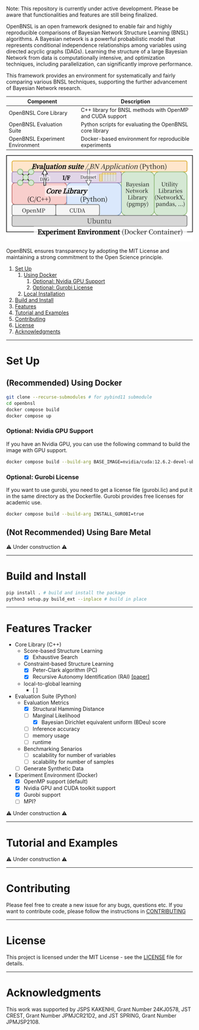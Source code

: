 Note: This repository is currently under active development. Please be aware that functionalities and features are still being finalized.

OpenBNSL is an open framework designed to enable fair and highly reproducible comparisons of Bayesian Network Structure Learning (BNSL) algorithms.
A Bayesian network is a powerful probabilistic model that represents conditional independence relationships among variables using directed acyclic graphs (DAGs).
Learning the structure of a large Bayesian Network from data is computationally intensive, and optimization techniques, including parallelization, can significantly improve performance.

This framework provides an environment for systematically and fairly comparing various BNSL techniques, supporting the further advancement of Bayesian Network research.

| Component                       | Description                                                 |
|---------------------------------|-------------------------------------------------------------|
| OpenBNSL Core Library           | C++ library for BNSL methods with OpenMP and CUDA support   |
| OpenBNSL Evaluation Suite       | Python scripts for evaluating the OpenBNSL core library     |
| OpenBNSL Experiment Environment | Docker-based environment for reproducible experiments       |

![OpenBNSL Architecture](images/architecture.png)

OpenBNSL ensures transparency by adopting the MIT License and maintaining a strong commitment to the Open Science principle.

1. [Set Up](#set-up)
    1. [Using Docker](#using-docker)
        1. [Optional: Nvidia GPU Support](#optional-nvidia-gpu-support)
        2. [Optional: Gurobi License](#optional-gurobi-license)
    2. [Local Installation](#local-installation)
2. [Build and Install](#build-and-install)
3. [Features](#features)
4. [Tutorial and Examples](#tutorial-and-examples)
5. [Contributing](#contributing)
6. [License](#license)
7. [Acknowledgments](#acknowledgments)


---
# Set Up

## (Recommended) Using Docker
```bash
git clone --recurse-submodules # for pybind11 submodule
cd openbnsl
docker compose build
docker compose up
```

### Optional: Nvidia GPU Support
If you have an Nvidia GPU, you can use the following command to build the image with GPU support.
```bash
docker compose build --build-arg BASE_IMAGE=nvidia/cuda:12.6.2-devel-ubuntu22.04
```

### Optional: Gurobi License 
If you want to use gurobi, you need to get a license file (gurobi.lic) and put it in the same directory as the Dockerfile.
Gurobi provides free licenses for academic use.
```bash
docker compose build --build-arg INSTALL_GUROBI=true
```

## (Not Recommended) Using Bare Metal
⚠️ Under construction ⚠️


---
# Build and Install
```bash
pip install . # build and install the package
python3 setup.py build_ext --inplace # build in place
```

---
# Features Tracker
- Core Library (C++)
    - Score-based Structure Learning
        - [x] Exhaustive Search
    - Constraint-based Structure Learning
        - [x] Peter-Clark algorithm (PC) 
        - [x] Recursive Autonomy Identification (RAI) [[paper]](https://www.sciencedirect.com/science/article/pii/S0957417419306824)
    - local-to-global learning
        - [ ] 
- Evaluation Suite (Python)
    - Evaluation Metrics
        - [x] Structural Hamming Distance
        - [ ] Marginal Likelihood
            - [x] Bayesian Dirichlet equivalent uniform (BDeu) score
        - [ ] Inference accuracy
        - [ ] memory usage
        - [ ] runtime
    - Benchmarking Senarios
        - [ ] scalability for number of variables
        - [ ] scalability for number of samples
    - [ ] Generate Synthetic Data
- Experiment Environment (Docker)
    - [x] OpenMP support (default)
    - [x] Nvidia GPU and CUDA toolkit support
    - [x] Gurobi support
    - [ ] MPI?

⚠️ Under construction ⚠️


--- 
# Tutorial and Examples
⚠️ Under construction ⚠️


--- 
# Contributing
Please feel free to create a new issue for any bugs, questions etc. 
If you want to contribute code, please follow the instructions in [CONTRIBUTING](CONTRIBUTING.md)

--- 
# License
This project is licensed under the MIT License - see the [LICENSE](LICENSE) file for details.

---
# Acknowledgments
This work was supported by
JSPS KAKENHI, Grant Number 24KJ0578,
JST CREST, Grant Number JPMJCR21D2, and
JST SPRING, Grant Number JPMJSP2108.